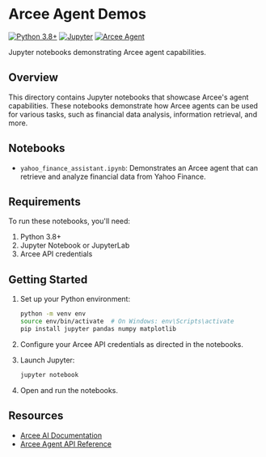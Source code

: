# Arcee Agent Demos

[![Python 3.8+](https://img.shields.io/badge/python-3.8+-blue.svg)](https://www.python.org/downloads/)
[![Jupyter](https://img.shields.io/badge/Jupyter-Notebook-orange.svg)](https://jupyter.org/)
[![Arcee Agent](https://img.shields.io/badge/Arcee-Agent-purple)](https://arcee.ai)

Jupyter notebooks demonstrating Arcee agent capabilities.

## Overview

This directory contains Jupyter notebooks that showcase Arcee's agent capabilities. These notebooks demonstrate how Arcee agents can be used for various tasks, such as financial data analysis, information retrieval, and more.

## Notebooks

- `yahoo_finance_assistant.ipynb`: Demonstrates an Arcee agent that can retrieve and analyze financial data from Yahoo Finance.

## Requirements

To run these notebooks, you'll need:

1. Python 3.8+
2. Jupyter Notebook or JupyterLab
3. Arcee API credentials

## Getting Started

1. Set up your Python environment:
   ```bash
   python -m venv env
   source env/bin/activate  # On Windows: env\Scripts\activate
   pip install jupyter pandas numpy matplotlib
   ```

2. Configure your Arcee API credentials as directed in the notebooks.

3. Launch Jupyter:
   ```bash
   jupyter notebook
   ```

4. Open and run the notebooks.

## Resources

- [Arcee AI Documentation](https://arcee.ai/docs)
- [Arcee Agent API Reference](https://arcee.ai/docs/agent) 